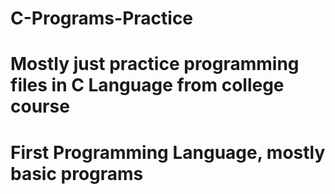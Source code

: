 # C-Programs-Practice
# Mostly just practice programming files in C Language from college course
# First Programming Language, mostly basic programs
